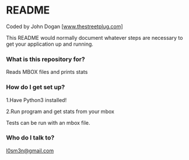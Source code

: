 # README #

Coded by John Dogan [www.thestreetplug.com]

This README would normally document whatever steps are necessary to get your application up and running.

### What is this repository for? ###

Reads MBOX files and prints stats

### How do I get set up? ###

1.Have Python3 installed!

2.Run program and get stats from your mbox

Tests can be run with an mbox file. 

### Who do I talk to? ###

l0sm3n@gmail.com